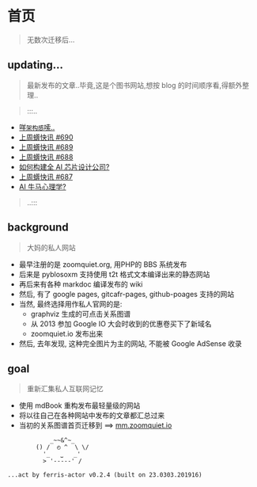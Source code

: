 # 首页
> 无数次迁移后...



## updating...
> 最新发布的文章..毕竟,这是个图书网站,想按 blog 的时间顺序看,得额外整理..

> :::..


+ <a href='MurMur/25/20250721-IMHO/'>咩`架构感`嗦..</a>
+ <a href='Weekly/25/20250716-690/'>上周蠎快讯 #690</a>
+ <a href='Weekly/25/20250709-689/'>上周蠎快讯 #689</a>
+ <a href='Weekly/25/20250701-688/'>上周蠎快讯 #688</a>
+ <a href='Pythonic/25/20250629-ai-chip-design-feasibility-report/'>如何构建全 AI 芯片设计公司?</a>
+ <a href='Weekly/25/20250625-687/'>上周蠎快讯 #687</a>
+ <a href='MurMur/25/20250620-cc/'>AI 牛马心理学?</a>

> ..:::


## background
> 大妈的私人网站

- 最早注册的是 zoomquiet.org, 用PHP的 BBS 系统发布
- 后来是 pyblosoxm 支持使用 t2t 格式文本编译出来的静态网站
- 再后来有各种 markdoc 编译发布的 wiki
- 然后, 有了 google pages, gitcafr-pages, github-poages 支持的网站
- 当然, 最终选择用作私人官网的是:
    - graphviz 生成的可点击关系图谱
    - 从 2013 参加 Google IO 大会时收到的优惠卷买下了新域名
    - zoomquiet.io 发布出来
- 然后, 去年发现, 这种完全图片为主的网站, 不能被 Google AdSense 收录

## goal
> 重新汇集私人互联网记忆

- 使用 mdBook 重构发布最轻量级的网站
- 将以往自己在各种网站中发布的文章都汇总过来
- 当初的关系图谱首页迁移到 ==> [mm.zoomquiet.io](https://mm.zoomquiet.io)



```
            _~~&^~_
        () /  ◴ ^  \ \/
          '_   ⎵   _'
          > '-----' /

...act by ferris-actor v0.2.4 (built on 23.0303.201916)
```
